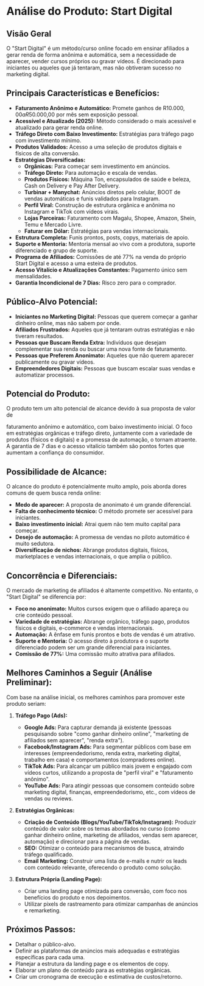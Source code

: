 # Análise do Produto: Start Digital

## Visão Geral
O "Start Digital" é um método/curso online focado em ensinar afiliados a gerar renda de forma anônima e automática, sem a necessidade de aparecer, vender cursos próprios ou gravar vídeos. É direcionado para iniciantes ou aqueles que já tentaram, mas não obtiveram sucesso no marketing digital.

## Principais Características e Benefícios:
- **Faturamento Anônimo e Automático:** Promete ganhos de R$10.000,00 a R$50.000,00 por mês sem exposição pessoal.
- **Acessível e Atualizado (2025):** Método considerado o mais acessível e atualizado para gerar renda online.
- **Tráfego Direto com Baixo Investimento:** Estratégias para tráfego pago com investimento mínimo.
- **Produtos Validados:** Acesso a uma seleção de produtos digitais e físicos de alta conversão.
- **Estratégias Diversificadas:**
    - **Orgânicas:** Para começar sem investimento em anúncios.
    - **Tráfego Direto:** Para automação e escala de vendas.
    - **Produtos Físicos:** Máquina Ton, encapsulados de saúde e beleza, Cash on Delivery e Pay After Delivery.
    - **Turbinar + Manychat:** Anúncios diretos pelo celular, BOOT de vendas automáticas e funis validados para Instagram.
    - **Perfil Viral:** Construção de estrutura orgânica e anônima no Instagram e TikTok com vídeos virais.
    - **Lojas Parceiras:** Faturamento com Magalu, Shopee, Amazon, Shein, Temu e Mercado Livre.
    - **Faturar em Dólar:** Estratégias para vendas internacionais.
- **Estrutura Completa:** Funis prontos, posts, copys, materiais de apoio.
- **Suporte e Mentoria:** Mentoria mensal ao vivo com a produtora, suporte diferenciado e grupo de suporte.
- **Programa de Afiliados:** Comissões de até 77% na venda do próprio Start Digital e acesso a uma esteira de produtos.
- **Acesso Vitalício e Atualizações Constantes:** Pagamento único sem mensalidades.
- **Garantia Incondicional de 7 Dias:** Risco zero para o comprador.

## Público-Alvo Potencial:
- **Iniciantes no Marketing Digital:** Pessoas que querem começar a ganhar dinheiro online, mas não sabem por onde.
- **Afiliados Frustrados:** Aqueles que já tentaram outras estratégias e não tiveram resultados.
- **Pessoas que Buscam Renda Extra:** Indivíduos que desejam complementar sua renda ou buscar uma nova fonte de faturamento.
- **Pessoas que Preferem Anonimato:** Aqueles que não querem aparecer publicamente ou gravar vídeos.
- **Empreendedores Digitais:** Pessoas que buscam escalar suas vendas e automatizar processos.

## Potencial do Produto:
O produto tem um alto potencial de alcance devido à sua proposta de valor de 

faturamento anônimo e automático, com baixo investimento inicial. O foco em estratégias orgânicas e tráfego direto, juntamente com a variedade de produtos (físicos e digitais) e a promessa de automação, o tornam atraente. A garantia de 7 dias e o acesso vitalício também são pontos fortes que aumentam a confiança do consumidor.

## Possibilidade de Alcance:
O alcance do produto é potencialmente muito amplo, pois aborda dores comuns de quem busca renda online:
- **Medo de aparecer:** A proposta de anonimato é um grande diferencial.
- **Falta de conhecimento técnico:** O método promete ser acessível para iniciantes.
- **Baixo investimento inicial:** Atrai quem não tem muito capital para começar.
- **Desejo de automação:** A promessa de vendas no piloto automático é muito sedutora.
- **Diversificação de nichos:** Abrange produtos digitais, físicos, marketplaces e vendas internacionais, o que amplia o público.

## Concorrência e Diferenciais:
O mercado de marketing de afiliados é altamente competitivo. No entanto, o "Start Digital" se diferencia por:
- **Foco no anonimato:** Muitos cursos exigem que o afiliado apareça ou crie conteúdo pessoal.
- **Variedade de estratégias:** Abrange orgânico, tráfego pago, produtos físicos e digitais, e-commerce e vendas internacionais.
- **Automação:** A ênfase em funis prontos e bots de vendas é um atrativo.
- **Suporte e Mentoria:** O acesso direto à produtora e o suporte diferenciado podem ser um grande diferencial para iniciantes.
- **Comissão de 77%:** Uma comissão muito atrativa para afiliados.

## Melhores Caminhos a Seguir (Análise Preliminar):
Com base na análise inicial, os melhores caminhos para promover este produto seriam:

1.  **Tráfego Pago (Ads):**
    - **Google Ads:** Para capturar demanda já existente (pessoas pesquisando sobre "como ganhar dinheiro online", "marketing de afiliados sem aparecer", "renda extra").
    - **Facebook/Instagram Ads:** Para segmentar públicos com base em interesses (empreendedorismo, renda extra, marketing digital, trabalho em casa) e comportamentos (compradores online).
    - **TikTok Ads:** Para alcançar um público mais jovem e engajado com vídeos curtos, utilizando a proposta de "perfil viral" e "faturamento anônimo".
    - **YouTube Ads:** Para atingir pessoas que consomem conteúdo sobre marketing digital, finanças, empreendedorismo, etc., com vídeos de vendas ou reviews.

2.  **Estratégias Orgânicas:**
    - **Criação de Conteúdo (Blogs/YouTube/TikTok/Instagram):** Produzir conteúdo de valor sobre os temas abordados no curso (como ganhar dinheiro online, marketing de afiliados, vendas sem aparecer, automação) e direcionar para a página de vendas.
    - **SEO:** Otimizar o conteúdo para mecanismos de busca, atraindo tráfego qualificado.
    - **Email Marketing:** Construir uma lista de e-mails e nutrir os leads com conteúdo relevante, oferecendo o produto como solução.

3.  **Estrutura Própria (Landing Page):**
    - Criar uma landing page otimizada para conversão, com foco nos benefícios do produto e nos depoimentos.
    - Utilizar pixels de rastreamento para otimizar campanhas de anúncios e remarketing.

## Próximos Passos:
- Detalhar o público-alvo.
- Definir as plataformas de anúncios mais adequadas e estratégias específicas para cada uma.
- Planejar a estrutura da landing page e os elementos de copy.
- Elaborar um plano de conteúdo para as estratégias orgânicas.
- Criar um cronograma de execução e estimativa de custos/retorno.

